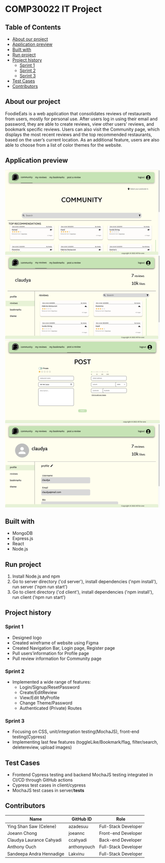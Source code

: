 # COMP30022 IT Project

## Table of Contents

- [About our project](#about-our-project)
- [Application preview](#application-preview)
- [Built with](#built-with)
- [Run project](#run-project)
- [Project history](#project-history)
  - [Sprint 1](#sprint-1)
  - [Sprint 2](#sprint-2)
  - [Sprint 3](#sprint-3)
- [Test Cases](#test-cases)
- [Contributors](#contributors)

## About our project

FoodieEats is a web application that consolidates reviews of restaurants from users, mostly for personal use. After users log in using their email and password, they are able to create reviews, view other users' reviews, and bookmark specific reviews. Users can also visit the Community page, which displays the most recent reviews and the top recommended restaurants, based on the user’s current location. As an additional feature, users are also able to choose from a list of color themes for the website.

## Application preview

![alt text](github-images/community.png)
![alt text](github-images/my-reviews.png)
![alt text](github-images/post-a-review.png)
![alt text](github-images/profile.png)

## Built with

- MongoDB
- Express.js
- React
- Node.js

## Run project

1. Install Node.js and npm
2. Go to server directory ('cd server'), install dependencies ('npm install'), run server ('npm run start')
3. Go to client directory ('cd client'), install dependencies ('npm install'), run client ('npm run start')

## Project history

### Sprint 1

- Designed logo
- Created wireframe of website using Figma
- Created Navigation Bar, Login page, Register page
- Pull users’information for Profile page
- Pull review information for Community page

### Sprint 2

- Implemented a wide range of features:
  - Login/Signup/ResetPassword
  - Create/EditReview
  - View/Edit MyProfile
  - Change Theme/Password
  - Authenticated (Private) Routes

### Sprint 3

- Focusing on CSS, unit/integration testing(MochaJS), front-end testing(Cypress)
- Implementing last few features (toggleLike/Bookmark/flag, filter/search, deletereview, upload images)

## Test Cases

- Frontend Cypress testing and backend MochaJS testing integrated in CI/CD through GitHub actions
- Cypress test cases in client/cypress
- MochaJS test cases in server/**tests**

## Contributors

| Name                     | GitHub ID   | Role                 |
| ------------------------ | ----------- | -------------------- |
| Ying Shan Saw (Celene)   | azadesuu    | Full-Stack Developer |
| Joeann Chong             | joeannc     | Front-end Developer  |
| Claudya Laurance Cahyadi | ccahyadi    | Back-end Developer   |
| Anthony Ouch             | anthonyouch | Full-Stack Developer |
| Sandeepa Andra Hennadige | Lakvinu     | Full-Stack Developer |
